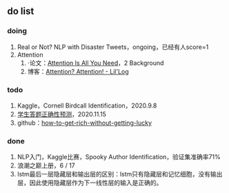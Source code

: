 ## do list

### doing

1. Real or Not? NLP with Disaster Tweets，ongoing，已经有人score=1
2. Attention
   1. ·论文：[Attention Is All You Need](https://papers.nips.cc/paper/7181-attention-is-all-you-need.pdf)，2 Background
   2. 博客：[Attention? Attention! - Lil'Log](https://lilianweng.github.io/lil-log/2018/06/24/attention-attention.html)

### todo

1. Kaggle，Cornell Birdcall Identification，2020.9.8
2. [学生答题正确性预测](https://www.biendata.xyz/competition/chaindream_mooccube_task2/)，2020.11.15
3. github：[how-to-get-rich-without-getting-lucky](https://github.com/fat-garage/how-to-get-rich-without-getting-lucky)

### done

1. NLP入门，Kaggle比赛，Spooky Author Identification，验证集准确率71%
2. 浪潮之巅上册，6 / 17
3. lstm最后一层隐藏层和输出层的区别：lstm只有隐藏层和记忆细胞，没有输出层，因此使用隐藏层作为下一线性层的输入是正确的。